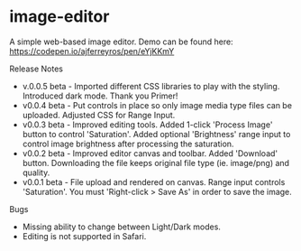 # image-editor
A simple web-based image editor. Demo can be found here: https://codepen.io/ajferreyros/pen/eYjKKmY

Release Notes
- v.0.0.5 beta - Imported different CSS libraries to play with the styling. Introduced dark mode. Thank you Primer!
- v0.0.4 beta - Put controls in place so only image media type files can be uploaded. Adjusted CSS for Range Input.
- v0.0.3 beta - Improved editing tools. Added 1-click 'Process Image' button to control 'Saturation'. Added optional 'Brightness' range input to control image brightness after processing the saturation.
- v0.0.2 beta - Improved editor canvas and toolbar. Added 'Download' button. Downloading the file keeps original file type (ie. image/png) and quality.
- v0.0.1 beta - File upload and rendered on canvas. Range input controls 'Saturation'. You must 'Right-click > Save As' in order to save the image.

Bugs
- Missing ability to change between Light/Dark modes.
- Editing is not supported in Safari.
